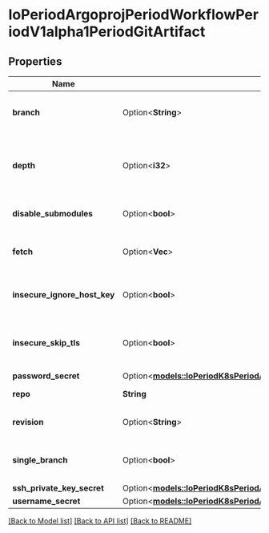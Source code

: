 # IoPeriodArgoprojPeriodWorkflowPeriodV1alpha1PeriodGitArtifact

## Properties

Name | Type | Description | Notes
------------ | ------------- | ------------- | -------------
**branch** | Option<**String**> | Branch is the branch to fetch when `SingleBranch` is enabled | [optional]
**depth** | Option<**i32**> | Depth specifies clones/fetches should be shallow and include the given number of commits from the branch tip | [optional]
**disable_submodules** | Option<**bool**> | DisableSubmodules disables submodules during git clone | [optional]
**fetch** | Option<**Vec<String>**> | Fetch specifies a number of refs that should be fetched before checkout | [optional]
**insecure_ignore_host_key** | Option<**bool**> | InsecureIgnoreHostKey disables SSH strict host key checking during git clone | [optional]
**insecure_skip_tls** | Option<**bool**> | InsecureSkipTLS disables server certificate verification resulting in insecure HTTPS connections | [optional]
**password_secret** | Option<[**models::IoPeriodK8sPeriodApiPeriodCorePeriodV1PeriodSecretKeySelector**](io.k8s.api.core.v1.SecretKeySelector.md)> |  | [optional]
**repo** | **String** | Repo is the git repository | 
**revision** | Option<**String**> | Revision is the git commit, tag, branch to checkout | [optional]
**single_branch** | Option<**bool**> | SingleBranch enables single branch clone, using the `branch` parameter | [optional]
**ssh_private_key_secret** | Option<[**models::IoPeriodK8sPeriodApiPeriodCorePeriodV1PeriodSecretKeySelector**](io.k8s.api.core.v1.SecretKeySelector.md)> |  | [optional]
**username_secret** | Option<[**models::IoPeriodK8sPeriodApiPeriodCorePeriodV1PeriodSecretKeySelector**](io.k8s.api.core.v1.SecretKeySelector.md)> |  | [optional]

[[Back to Model list]](../README.md#documentation-for-models) [[Back to API list]](../README.md#documentation-for-api-endpoints) [[Back to README]](../README.md)


